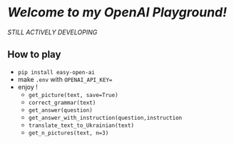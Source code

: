 # _Welcome to my OpenAI Playground!_

_STILL ACTIVELY DEVELOPING_

## How to play

- `pip install easy-open-ai`
- make `.env` with `OPENAI_API_KEY=`
- enjoy !
  - `get_picture(text, save=True)`
  - `correct_grammar(text)`
  - `get_answer(question)`
  - `get_answer_with_instruction(question,instruction`
  - `translate_text_to_Ukrainian(text)`
  - `get_n_pictures(text, n=3)`
